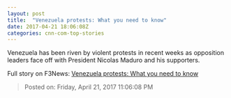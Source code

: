 ```yaml
---
layout: post
title:  "Venezuela protests: What you need to know"
date: 2017-04-21 18:06:08Z
categories: cnn-com-top-stories
---
```


Venezuela has been riven by violent protests in recent weeks as opposition leaders face off with President Nicolas Maduro and his supporters.


Full story on F3News: [Venezuela protests: What you need to know](http://www.f3nws.com/n/RuZyND)

> Posted on: Friday, April 21, 2017 11:06:08 PM
